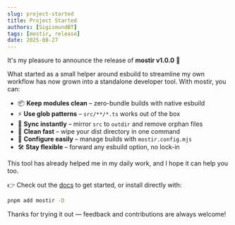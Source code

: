 ```yaml
---
slug: project-started  
title: Project Started    
authors: [SigismundBT]  
tags: [mostir, release] 
date: 2025-08-27        
---
```


It's my pleasure to announce the release of **mostir v1.0.0** 🎉

What started as a small helper around esbuild to streamline my own workflow has now grown into a standalone developer tool. With mostir, you can:

- 📦 **Keep modules clean** – zero-bundle builds with native esbuild
- ⚡ **Use glob patterns** – `src/**/*.ts` works out of the box
- 🔄 **Sync instantly** – mirror `src` to `outdir` and remove orphan files
- 🧹 **Clean fast** – wipe your dist directory in one command
- 🔧 **Configure easily** – manage builds with `mostir.config.mjs`
- 🛠 **Stay flexible** – forward any esbuild option, no lock-in

This tool has already helped me in my daily work, and I hope it can help you too.  

👉 Check out the [docs](/docs/getting-started) to get started, or install directly with:

```bash
pnpm add mostir -D
```

Thanks for trying it out — feedback and contributions are always welcome!